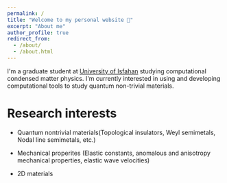```yaml
---
permalink: /
title: "Welcome to my personal website 👋"
excerpt: "About me"
author_profile: true
redirect_from: 
  - /about/
  - /about.html
---
```


I'm a graduate student at [University of Isfahan](https://ui.ac.ir/EN) studying computational condensed matter physics. I'm currently interested in using and developing computational tools to study quantum non-trivial materials.

Research interests
======

- Quantum nontrivial materials(Topological insulators, Weyl semimetals, Nodal line semimetals, etc.)

- Mechanical properites (Elastic constants, anomalous and anisotropy mechanical properties, elastic wave velocities)

- 2D materials
